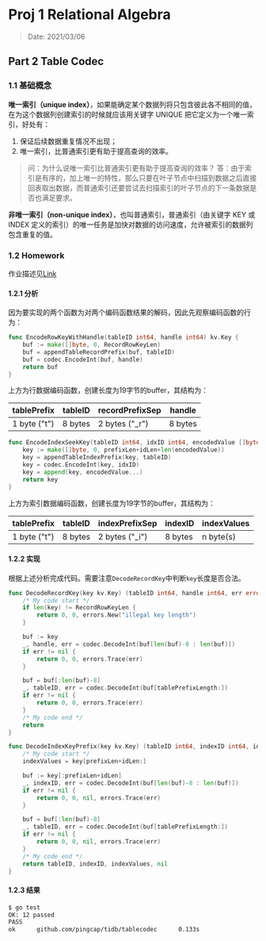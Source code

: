 # Proj 1 Relational Algebra

> Date: 2021/03/06

## Part 2 Table Codec

### 1.1 基础概念

**唯一索引（unique index）**，如果能确定某个数据列将只包含彼此各不相同的值，在为这个数据列创建索引的时候就应该用关键字 UNIQUE 把它定义为一个唯一索引，好处有：
   1. 保证后续数据重复情况不出现；
   2. 唯一索引，比普通索引更有助于提高查询的效率。

> 问：为什么说唯一索引比普通索引更有助于提高查询的效率？
> 答：由于索引是有序的，加上唯一的特性，那么只要在叶子节点中扫描到数据之后直接回表取出数据，而普通索引还要尝试去扫描索引的叶子节点的下一条数据是否也满足要求。


**非唯一索引（non-unique index）**，也叫普通索引，普通索引（由关键字 KEY 或 INDEX 定义的索引）的唯一任务是加快对数据的访问速度，允许被索引的数据列包含重复的值。

### 1.2 Homework

作业描述见[Link](https://github.com/tidb-incubator/tinysql/blob/course/courses/proj1-part2-README-zh_CN.md)

#### 1.2.1 分析

因为要实现的两个函数为对两个编码函数结果的解码，因此先观察编码函数的行为：

```go
func EncodeRowKeyWithHandle(tableID int64, handle int64) kv.Key {
	buf := make([]byte, 0, RecordRowKeyLen)
	buf = appendTableRecordPrefix(buf, tableID)
	buf = codec.EncodeInt(buf, handle)
	return buf
}
```

上方为行数据编码函数，创建长度为19字节的buffer，其结构为：

| tablePrefix | tableID | recordPrefixSep| handle | 
|--|--|--|--|
|1 byte ("t")|8 bytes| 2 bytes ("_r") | 8 bytes |


```go
func EncodeIndexSeekKey(tableID int64, idxID int64, encodedValue []byte) kv.Key {
	key := make([]byte, 0, prefixLen+idLen+len(encodedValue))
	key = appendTableIndexPrefix(key, tableID)
	key = codec.EncodeInt(key, idxID)
	key = append(key, encodedValue...)
	return key
}
```

上方为索引数据编码函数，创建长度为19字节的buffer，其结构为：

| tablePrefix | tableID | indexPrefixSep| indexID | indexValues | 
|--|--|--|--|--|
|1 byte ("t")|8 bytes| 2 bytes ("_i") | 8 bytes | n byte(s) |

#### 1.2.2 实现

根据上述分析完成代码。需要注意`DecodeRecordKey`中判断`key`长度是否合法。

```go
func DecodeRecordKey(key kv.Key) (tableID int64, handle int64, err error) {
	/* My code start */
	if len(key) != RecordRowKeyLen {
		return 0, 0, errors.New("illegal key length")
	}

	buf := key
	_, handle, err = codec.DecodeInt(buf[len(buf)-8 : len(buf)])
	if err != nil {
		return 0, 0, errors.Trace(err)
	}

	buf = buf[:len(buf)-8]
	_, tableID, err = codec.DecodeInt(buf[tablePrefixLength:])
	if err != nil {
		return 0, 0, errors.Trace(err)
	}
	/* My code end */
	return
}
```

```go
func DecodeIndexKeyPrefix(key kv.Key) (tableID int64, indexID int64, indexValues []byte, err error) {
	/* My code start */
	indexValues = key[prefixLen+idLen:]

	buf := key[:prefixLen+idLen]
	_, indexID, err = codec.DecodeInt(buf[len(buf)-8 : len(buf)])
	if err != nil {
		return 0, 0, nil, errors.Trace(err)
	}

	buf = buf[:len(buf)-8]
	_, tableID, err = codec.DecodeInt(buf[tablePrefixLength:])
	if err != nil {
		return 0, 0, nil, errors.Trace(err)
	}
	/* My code end */
	return tableID, indexID, indexValues, nil
}
```

#### 1.2.3 结果

```bash
$ go test
OK: 12 passed
PASS
ok      github.com/pingcap/tidb/tablecodec      0.133s
```




